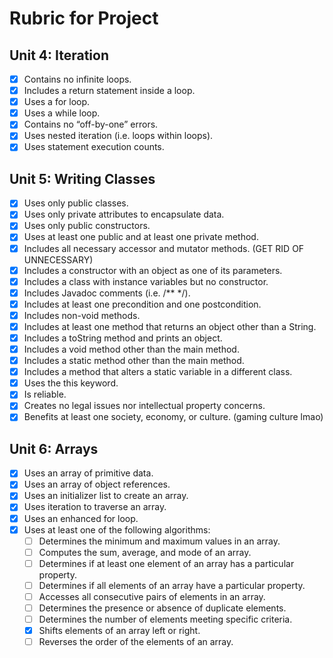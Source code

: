 # Rubric for Project

## Unit 4: Iteration

- [x] Contains no infinite loops.
- [x] Includes a return statement inside a loop.
- [x] Uses a for loop.
- [x] Uses a while loop.
- [x] Contains no “off-by-one” errors.
- [x] Uses nested iteration (i.e. loops within loops).
- [x] Uses statement execution counts.

## Unit 5: Writing Classes

- [x] Uses only public classes.
- [x] Uses only private attributes to encapsulate data.
- [x] Uses only public constructors.
- [x] Uses at least one public and at least one private method.
- [x] Includes all necessary accessor and mutator methods. (GET RID OF UNNECESSARY)
- [x] Includes a constructor with an object as one of its parameters.
- [x] Includes a class with instance variables but no constructor.
- [x] Includes Javadoc comments (i.e. /** */).
- [x] Includes at least one precondition and one postcondition.
- [x] Includes non-void methods.
- [x] Includes at least one method that returns an object other than a String.
- [x] Includes a toString method and prints an object.
- [x] Includes a void method other than the main method.
- [x] Includes a static method other than the main method.
- [x] Includes a method that alters a static variable in a different class.
- [x] Uses the this keyword.
- [x] Is reliable.
- [x] Creates no legal issues nor intellectual property concerns.
- [x] Benefits at least one society, economy, or culture. (gaming culture lmao)

## Unit 6: Arrays

- [x] Uses an array of primitive data.
- [x] Uses an array of object references.
- [x] Uses an initializer list to create an array.
- [x] Uses iteration to traverse an array.
- [x] Uses an enhanced for loop.
- [x] Uses at least one of the following algorithms:
  - [ ] Determines the minimum and maximum values in an array.
  - [ ] Computes the sum, average, and mode of an array.
  - [ ] Determines if at least one element of an array has a particular property.
  - [ ] Determines if all elements of an array have a particular property.
  - [ ] Accesses all consecutive pairs of elements in an array.
  - [ ] Determines the presence or absence of duplicate elements.
  - [ ] Determines the number of elements meeting specific criteria.
  - [x] Shifts elements of an array left or right.
  - [ ] Reverses the order of the elements of an array.
